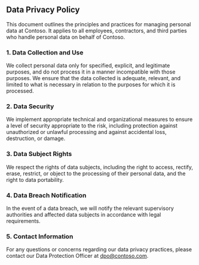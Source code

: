 ## Data Privacy Policy

This document outlines the principles and practices for managing personal data at Contoso. It applies to all employees, contractors, and third parties who handle personal data on behalf of Contoso.

### 1. Data Collection and Use

We collect personal data only for specified, explicit, and legitimate purposes, and do not process it in a manner incompatible with those purposes. We ensure that the data collected is adequate, relevant, and limited to what is necessary in relation to the purposes for which it is processed.

### 2. Data Security

We implement appropriate technical and organizational measures to ensure a level of security appropriate to the risk, including protection against unauthorized or unlawful processing and against accidental loss, destruction, or damage.

### 3. Data Subject Rights

We respect the rights of data subjects, including the right to access, rectify, erase, restrict, or object to the processing of their personal data, and the right to data portability.

### 4. Data Breach Notification

In the event of a data breach, we will notify the relevant supervisory authorities and affected data subjects in accordance with legal requirements.

### 5. Contact Information

For any questions or concerns regarding our data privacy practices, please contact our Data Protection Officer at dpo@contoso.com.
